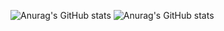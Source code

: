 ![Anurag's GitHub stats](https://github-readme-stats.vercel.app/api?username=aaron2599&bg_color=10,3350A4,ff5f53&title_color=fff&text_color=fff)
![Anurag's GitHub stats](https://github-readme-stats.vercel.app/api/top-langs/?username=aaron2599&layout=compact&&bg_color=10,3350A4,ff5f53&title_color=fff&text_color=fff)
